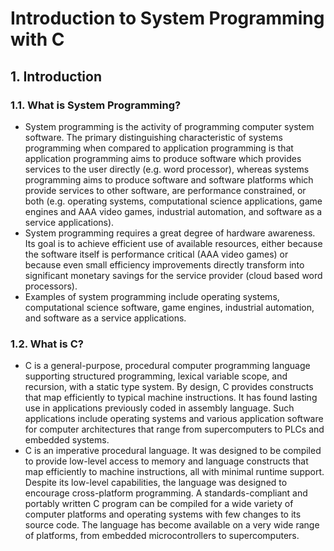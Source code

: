 # Introduction to System Programming with C

## 1. Introduction

### 1.1. What is System Programming?

- System programming is the activity of programming computer system software. The primary distinguishing characteristic of systems programming when compared to application programming is that application programming aims to produce software which provides services to the user directly (e.g. word processor), whereas systems programming aims to produce software and software platforms which provide services to other software, are performance constrained, or both (e.g. operating systems, computational science applications, game engines and AAA video games, industrial automation, and software as a service applications).
- System programming requires a great degree of hardware awareness. Its goal is to achieve efficient use of available resources, either because the software itself is performance critical (AAA video games) or because even small efficiency improvements directly transform into significant monetary savings for the service provider (cloud based word processors).
- Examples of system programming include operating systems, computational science software, game engines, industrial automation, and software as a service applications.

### 1.2. What is C?

- C is a general-purpose, procedural computer programming language supporting structured programming, lexical variable scope, and recursion, with a static type system. By design, C provides constructs that map efficiently to typical machine instructions. It has found lasting use in applications previously coded in assembly language. Such applications include operating systems and various application software for computer architectures that range from supercomputers to PLCs and embedded systems.
- C is an imperative procedural language. It was designed to be compiled to provide low-level access to memory and language constructs that map efficiently to machine instructions, all with minimal runtime support. Despite its low-level capabilities, the language was designed to encourage cross-platform programming. A standards-compliant and portably written C program can be compiled for a wide variety of computer platforms and operating systems with few changes to its source code. The language has become available on a very wide range of platforms, from embedded microcontrollers to supercomputers.
